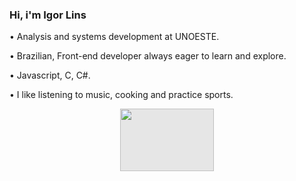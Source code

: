 ### Hi, i'm Igor Lins 


• Analysis and systems development at UNOESTE.

• Brazilian, Front-end developer always eager to learn and explore.

• Javascript, C, C#.

• I like listening to music, cooking and practice sports.


<img style="display: block;-webkit-user-select: none;margin: auto;background-color: hsl(0, 0%, 90%);" src="https://user-images.githubusercontent.com/74038190/216656971-9a208a88-e6ad-4b7a-88eb-c410e4cf0e00.gif" width="150" height="100">

